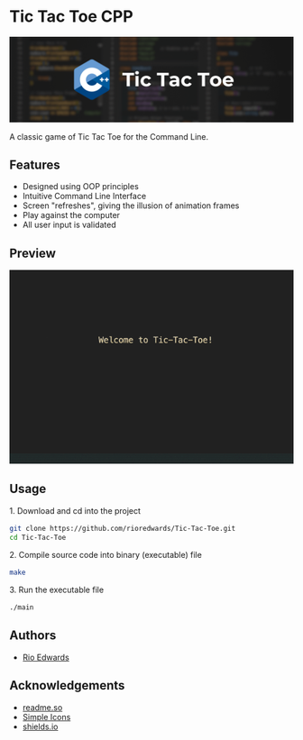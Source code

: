 # Tic Tac Toe CPP

![Tic Tac Toe CPP Header](images/tic_tac_toe_cpp_header.png)

A classic game of Tic Tac Toe for the Command Line.

## Features

- Designed using OOP principles
- Intuitive Command Line Interface
- Screen "refreshes", giving the illusion of animation frames
- Play against the computer
- All user input is validated

## Preview

![Tic_Tac_Toe_CPP_Preview](images/tic_tac_toe_cpp_preview.gif)

## Usage

1\. Download and cd into the project

```bash
git clone https://github.com/rioredwards/Tic-Tac-Toe.git
cd Tic-Tac-Toe
```

2\. Compile source code into binary (executable) file

```bash
make
```

3\. Run the executable file

```bash
./main
```

## Authors

- [Rio Edwards](https://github.com/rioredwards)

## Acknowledgements

- [readme.so](https://readme.so/editor)
- [Simple Icons](https://simpleicons.org/)
- [shields.io](https://shields.io/)
